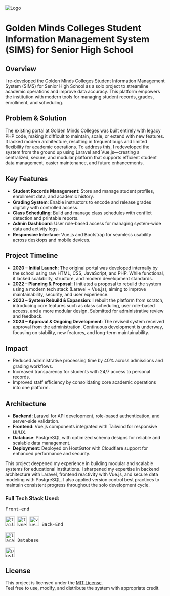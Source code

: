 ![Logo](https://jerome-avecilla.infinityfreeapp.com/assets/images/gmc-simsshs.png)

# Golden Minds Colleges Student Information Management System (SIMS) for Senior High School

## Overview

I re-developed the Golden Minds Colleges Student Information Management System (SIMS) for Senior High School as a solo project to streamline academic operations and improve data accuracy. This platform empowers the institution with modern tools for managing student records, grades, enrollment, and scheduling.

## Problem & Solution  
The existing portal at Golden Minds Colleges was built entirely with legacy PHP code, making it difficult to maintain, scale, or extend with new features. It lacked modern architecture, resulting in frequent bugs and limited flexibility for academic operations. To address this, I redeveloped the system from the ground up using Laravel and Vue.js—creating a centralized, secure, and modular platform that supports efficient student data management, easier maintenance, and future enhancements.

## Key Features  
- **Student Records Management**: Store and manage student profiles, enrollment data, and academic history.  
- **Grading System**: Enable instructors to encode and release grades digitally with controlled access.  
- **Class Scheduling**: Build and manage class schedules with conflict detection and printable reports.  
- **Admin Dashboard**: User role-based access for managing system-wide data and activity logs.  
- **Responsive Interface**: Vue.js and Bootstrap for seamless usability across desktops and mobile devices.

## Project Timeline  
- **2020 – Initial Launch**: The original portal was developed internally by the school using raw HTML, CSS, JavaScript, and PHP. While functional, it lacked scalability, structure, and modern development standards.
- **2022 – Planning & Proposal**: I initiated a proposal to rebuild the system using a modern tech stack (Laravel + Vue.js), aiming to improve maintainability, security, and user experience.
- **2023 – System Rebuild & Expansion**: I rebuilt the platform from scratch, introducing core features such as class scheduling, user role-based access, and a more modular design. Submitted for administrative review and feedback.
- **2024 – Approval & Ongoing Development**: The revised system received approval from the administration. Continuous development is underway, focusing on stability, new features, and long-term maintainability.

## Impact  
- Reduced administrative processing time by 40% across admissions and grading workflows.  
- Increased transparency for students with 24/7 access to personal records.  
- Improved staff efficiency by consolidating core academic operations into one platform.

## Architecture  
- **Backend**: Laravel for API development, role-based authentication, and server-side validation.  
- **Frontend**: Vue.js components integrated with Tailwind for responsive UI/UX.  
- **Database**: PostgreSQL with optimized schema designs for reliable and scalable data management.  
- **Deployment**: Deployed on HostGator with Cloudflare support for enhanced performance and security.

This project deepened my experience in building modular and scalable systems for educational institutions. I sharpened my expertise in backend architecture with Laravel, frontend reactivity with Vue.js, and secure data modeling with PostgreSQL. I also applied version control best practices to maintain consistent progress throughout the solo development cycle.

<h3 align="left">Full Tech Stack Used:</h3>
<p align="left">
  <kbd>
    <kbd>Front-end</kbd>
    <br>
    <br>
    <img width="30px" title="tailwindcss" src="https://cdn.jsdelivr.net/gh/devicons/devicon/icons/tailwindcss/tailwindcss-original.svg" />
    <img width="30px" title="typescript" src="https://cdn.jsdelivr.net/gh/devicons/devicon/icons/typescript/typescript-original.svg" />
    <img width="30px" title="vue js" src="https://cdn.jsdelivr.net/gh/devicons/devicon/icons/vuejs/vuejs-original.svg" />
  </kbd>
  <kbd>
    <kbd>Back-End</kbd>
    <br>
    <br>
    <img width="30px" title="laravel" src="https://cdn.jsdelivr.net/gh/devicons/devicon/icons/laravel/laravel-original.svg" /> 
  </kbd>
  <kbd>
    <kbd>Database</kbd>
    <br>
    <br>
    <img width="30px" title="postgresql" src="https://cdn.jsdelivr.net/gh/devicons/devicon@latest/icons/postgresql/postgresql-original.svg" /> 
  </kbd>
</p>

## License

This project is licensed under the [MIT License](https://github.com/javecilla/GMC-SIMSSHS-Revised/blob/main/LICENSE).  
Feel free to use, modify, and distribute the system with appropriate credit.
